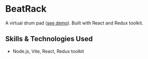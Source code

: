 # BeatRack
A virtual drum pad ([see demo](https://taupe-yeot-65a7e1.netlify.app/)). Built with React and Redux toolkit.

## Skills & Technologies Used

- Node.js, Vite, React, Redux toolkit
